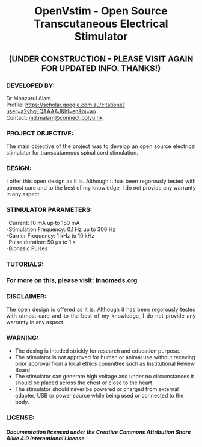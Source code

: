 # <P align="center"> OpenVstim - Open Source Transcutaneous Electrical Stimulator 

## <P align="center"> (UNDER CONSTRUCTION - PLEASE VISIT AGAIN FOR UPDATED INFO. THANKS!)
 
### DEVELOPED BY:
Dr Monzurul Alam <br/>
Profile: https://scholar.google.com.au/citations?user=a2yhqEQAAAAJ&hl=en&oi=ao <br/>
Contact: md.malam@connect.polyu.hk <br/>

### PROJECT OBJECTIVE:
<P align="justify"> The main objective of the project was to develop an open source electrical stimulator for transcutaneous spinal cord stimulation.

### DESIGN:
<P align="justify"> I offer this open design as it is. Although it has been regorously tested with utmost care and to the best of my knowledge, I do not provide any warranty in any aspect.

### STIMULATOR PARAMETERS:
-Current: 10 mA up to 150 mA <br/>
-Stimulation Frequency: 0.1 Hz up to 300 Hz <br/>
-Carrier Frequency: 1 kHz to 10 kHz <br/>
-Pulse duration: 50 µs to 1 s <br/>
-Biphasic Pulses <br/>

### TUTORIALS:

### For more on this, please visit: [Innomeds.org](https://innomeds.org/)

### DISCLAIMER:
<P align="justify"> The open design is offered as it is. Although it has been regorously tested with utmost care and to the best of my knowledge, I do not provide any warranty in any aspect.

### WARNING:
- The desing is inteded strickly for research and education purpose. 
- The stimulator is not approved for human or animal use without receving prior approval from a local ethics committee such as Institutional Review Board
- The stimulator can generate high voltage and under no circumstances it should be placed across the chest or close to the heart
- The stimulator should never be powered or charged from external adapter, USB or power source while being used or connected to the body.

### LICENSE:
##### Documentation licensed under the Creative Commons Attribution Share Alike 4.0 International License
